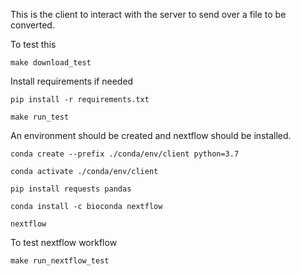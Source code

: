 This is the client to interact with the server to send over a file to be converted. 

To test this

```
make download_test
```

Install requirements if needed
```
pip install -r requirements.txt
```


```
make run_test
```


An environment should be created and nextflow should be installed.
```
conda create --prefix ./conda/env/client python=3.7

conda activate ./conda/env/client

pip install requests pandas

conda install -c bioconda nextflow

nextflow
```

To test nextflow workflow

```
make run_nextflow_test
```